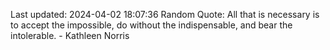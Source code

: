 Last updated: 2024-04-02 18:07:36
Random Quote: All that is necessary is to accept the impossible, do without the indispensable, and bear the intolerable. - Kathleen Norris